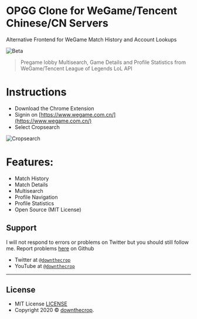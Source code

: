 # OPGG Clone for WeGame/Tencent Chinese/CN Servers

Alternative Frontend for WeGame Match History and Account Lookups

![Beta](https://i.imgur.com/qFcz9ib.png)

> Pregame lobby Multisearch, Game Details and Profile Statistics from WeGame/Tencent League of Legends LoL API

# Instructions
- Download the Chrome Extension
- Signin on [https://www.wegame.com.cn/](https://www.wegame.com.cn/)
- Select Cropsearch

![Cropsearch](https://i.imgur.com/tXbB5hE.png)

# Features:
- Match History
- Match Details
- Multisearch
- Profile Navigation
- Profile Statistics
- Open Source (MIT License)

## Support

I will not respond to errors or problems on Twitter but you should still follow me. Report problems [here](https://github.com/downthecrop/wegame-tencent-china-opgg/issues) on Github

- Twitter at <a href="http://twitter.com/downthecrop" target="_blank">`@downthecrop`</a>
- YouTube at <a href="http://youtube.com/downthecrop" target="_blank">`@downthecrop`</a>

---

## License

- MIT License <a href="https://github.com/downthecrop/wegame-tencent-china-opgg/blob/master/LICENSE">LICENSE</a>
- Copyright 2020 © <a href="https://downthecrop.xyz/" target="_blank">downthecrop</a>.
